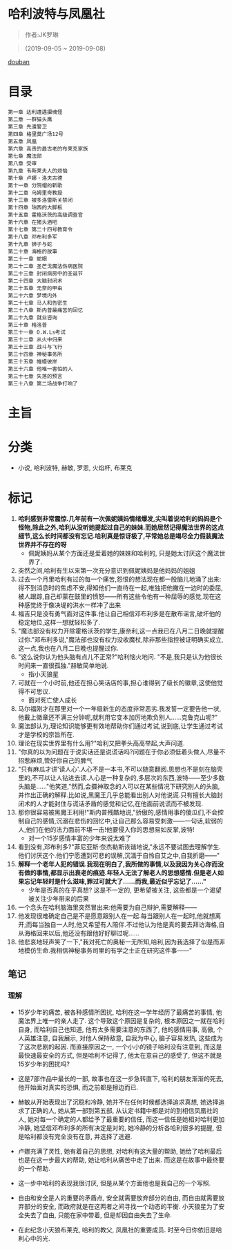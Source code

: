 # 哈利波特与凤凰社	

> 作者:JK罗琳

> (2019-09-05 ~ 2019-09-08)

[douban](https://book.douban.com/subject/1214898/)

# 目录
```
第一章 达利遭遇摄魂怪
第二章 一群猫头鹰
第三章 先遣警卫
第四章 格里莫广场12号
第五章 凤凰
第六章 高贵的最古老的布莱克家族
第七章 魔法部
第八章 受审
第九章 韦斯莱夫人的烦恼
第十章 卢娜・洛夫古德
第十一章 分院帽的新歌
第十二章 乌姆里奇教授
第十三章 被多洛雷斯关禁闭
第十四章 珀西的大脚板
第十五章 霍格沃茨的高级调查官
第十六章 在猪头酒吧
第十七章 第二十四号教育令
第十八章 邓布利多军
第十九章 狮子与蛇
第二十章 海格的故事
第二十一章 蛇眼
第二十二章 圣芒戈魔法伤病医院
第二十三章 封闭病房中的圣诞节
第二十四章 大脑封闭术
第二十五章 无奈的甲虫
第二十六章 梦境内外
第二十七章 马人和告密生
第二十八章 斯内普最痛苦的回忆
第二十九章 就业咨询
第三十章 格洛普
第三十一章 O.W.Ls考试
第三十二章 从火中归来
第三十三章 战斗与飞行
第三十四章 神秘事务所
第三十五章 帷幔彼岸
第三十六章 他唯一害怕的人
第三十七章 失落的预言
第三十八章 第二场战争打响了
```

# 主旨

# 分类
* 小说, 哈利波特, 赫敏, 罗恩, 火焰杯, 布莱克


# 标记
1. **哈利感到非常震惊.几年前有一次佩妮姨妈情绪爆发,尖叫着说哈利的妈妈是个怪物,除此之外,哈利从没听她提起过自己的妹妹.而她居然记得魔法世界的这点细节,这么长时间都没有忘记.哈利真是惊讶极了,平常她总是竭尽全力假装魔法世界并不存在的呀**
	* 佩妮姨妈从某个方面还是爱着她的妹妹和哈利的, 只是她太讨厌这个魔法世界了.
2. 突然之间,哈利有生以来第一次充分意识到佩妮姨妈是他妈妈的姐姐
3. 过去一个月里哈利有过的每一个痛苦,怨恨的想法现在都一股脑儿地涌了出来:得不到消息时的焦虑不安,得知他们一直待在一起,唯独把他撇在一边时的委屈,被人跟踪,自己却蒙在鼓里的愤怒——所有这些令他有一种屈辱的感觉,现在这种感觉终于像决堤的洪水一样冲了出来
4. 福吉只是没有勇气面对这件事.他让自己相信邓布利多是在散布谣言,破坏他的稳定地位,这样一想就轻松多了.
5. "魔法部没有权力开除霍格沃茨的学生,康奈利,这一点我已在八月二日晚就提醒过你."邓布利多说,"魔法部也没有权力没收魔杖,除非那些指控被证明确实成立,这一点,我也在八月二日晚也提醒过你.
6. "这么说你认为他头脑有点儿不正常?"哈利恼火地问. "不是,我只是认为他很长时间来一直很孤独."赫敏简单地说.
    * 指小天狼星
7. 可就在一个小时前,他还在担心笑话店的事,担心谁得到了级长的徽章,这使他觉得不可思议.
    * 面对死亡使人成长
8. 马尔福刚才在那里对一个一年级新生的态度非常恶劣.我发誓一定要告他一状,他戴上徽章还不满三分钟呢,就利用它变本加厉地欺负别人……克鲁克山呢?"
9. 魔法部认为,理论知识能够更有效地帮助你们通过考试,说到底,让学生通过考试才是学校的宗旨所在.
10. 理论在现实世界里有什么用?"哈利又把拳头高高举起,大声问道.
11. "你真的以为问题在于说实话还是说谎话吗?问题在于你必须低着头做人,尽量不招惹麻烦,管好你自己的脾气
13. "只有麻瓜才讲'读人心'.人心不是一本书,不可以随意翻阅.思想也不是刻在脑壳里的,不可以让人钻进去读.人心是一种复杂的,多层次的东西,波特——至少多数头脑是……"他笑道,"然而,会摄神取念的人可以在某些情况下研究别人的头脑,并作出正确的解释.比如说,黑魔王几乎总能看出别人对他说谎.只有擅长大脑封闭术的人才能封住与谎话矛盾的感觉和记忆,在他面前说谎而不被发现.
14. 那你很容易被黑魔王利用!"斯内普残酷地说,"骄傲的,感情用事的傻瓜们,不会控制自己的感情,沉溺在悲伤的回忆中,让自己那么容易受刺激——一句话,软弱的人,他们在他的法力面前不堪一击!他要侵入你的思想易如反掌,波特!
	* 对一个15岁感情丰富的少年来说太难了
15. 看到没有,邓布利多?"菲尼亚斯·奈杰勒斯诙谐地说,"永远不要试图去理解学生.他们讨厌这个.他们宁愿遭到可悲的误解,沉湎于自怜自艾之中,自我折磨——"
16. **解释一个老年人犯的错误.我现在明白了,我所做的事情,以及我因为关心你而没有做的事情,都显示出衰老的痕迹.年轻人无法了解老人的思想感情.但是老人如果忘记年轻时是什么滋味,罪过可就大了……而我,最近似乎忘记了……"**
	* 少年是否真的在乎真想? 这是不一定的, 更希望被关注, 这些都是一个渴望被关注少年带来的后果
17. 一个念头在哈利脑海里突然冒出来:他需要为自己辩护,需要解释——
18. 他发现很难确定自己是不是愿意跟别人在一起.每当跟别人在一起时,他就想离开;而每当独自一人时,他又希望有人陪伴.不过他认为他是真的要去拜访海格,自从海格回来以后,他还没有跟他好好聊过呢……
19. 他悲哀地轻声笑了一下,"我对死亡的奥秘一无所知,哈利,因为我选择了似是而非地模仿生命.我相信神秘事务司里的有学之士正在研究这件事——"

## 笔记

### 理解
* 15岁少年的痛苦, 被各种感情所困扰, 哈利在这一学年经历了最痛苦的事情, 他魔法界上唯一的亲人走了. 这个导致这个原因是复杂的, 根本原因之一就在哈利自身, 而哈利自己也知道, 他有太多需要注意的东西了, 他的感情用事, 高傲, 个人英雄注意, 自我展示, 对他人保持敌意, 自我为中心, 脑子容易发热, 这些成为了这次悲剧的起因. 而直接原因之一, 一个小小的镜子哈利没有注意到, 而这是最快速最安全的方式, 但是哈利不记得了, 他太在意自己的感受了, 但这不就是15岁少年的困扰吗?
* 这是7部作品中最长的一部, 故事也在这一步急转直下, 哈利的朋友渐渐的死去, 他开始面对真实的恐惧, 而之前都是擦边而已. 
* 赫敏从开始表现出了沉稳和冷静, 她并不在任何时候都选择追求真想, 她选择追求了正确的人, 她从第一部到第五部, 从认定书籍中都是对的到相信凤凰社的人, 她对每一个确定的人都给予了最重要的信任, 而这一信任是她相对哈利更加冷静, 她坚信邓布利多的所有决定是对的, 她冷静的分析各哈利很多的提醒, 但是哈利都没有完全没有在意, 并选择了逃避. 
* 卢娜充满了灵性, 她有着自己的思想, 对哈利有这大量的帮助, 她给了哈利最后也是在这一步最大的帮助, 她让哈利从痛苦中走了出来. 而这是在故事中最终要的一个帮助. 
* 这一步中哈利的表现我很讨厌, 但是从某个方面他也是我自己的一个写照.
* 自由和安全是人的重要的矛盾点, 安全就需要放弃部分的自由, 而自由就需要放弃部分的安全, 而政府就是在这两者之间寻找一个动态的平衡. 小天狼星为了安全失去了自由, 只能在家中带着, 但是却因自由失去了生命.

* 在此纪念小天狼布莱克, 哈利的教父, 凤凰社的重要成员. 时至今日你依旧是哈利心中的光.
